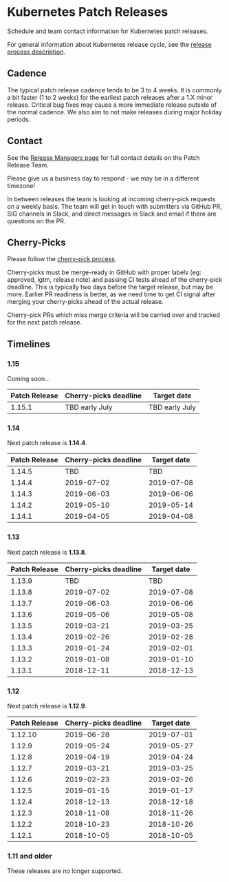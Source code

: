 # Kubernetes Patch Releases

Schedule and team contact information for Kubernetes patch releases.

For general information about Kubernetes release cycle, see the
[release process description].

## Cadence

The typical patch release cadence tends to be 3 to 4 weeks.  It is
commonly a bit faster (1 to 2 weeks) for the earliest patch releases
after a 1.X minor release.  Critical bug fixes may cause a more
immediate release outside of the normal cadence.  We also aim to not make
releases during major holiday periods.

## Contact

See the [Release Managers page][release-managers] for full contact details on the Patch Release Team.

Please give us a business day to respond - we may be in a different timezone!

In between releases the team is looking at incoming cherry-pick
requests on a weekly basis.  The team will get in touch with
submitters via GitHub PR, SIG channels in Slack, and direct messages
in Slack and email if there are questions on the PR.

## Cherry-Picks

Please follow the [cherry-pick process].

Cherry-picks must be merge-ready in GitHub with proper labels (eg:
approved, lgtm, release note) and passing CI tests ahead of the
cherry-pick deadline.  This is typically two days before the target
release, but may be more.  Earlier PR readiness is better, as we
need time to get CI signal after merging your cherry-picks ahead
of the actual release.

Cherry-pick PRs which miss merge criteria will be carried over and tracked
for the next patch release.

## Timelines

### 1.15

Coming soon...

| Patch Release | Cherry-picks deadline | Target date |
| --- | --- | --- |
| 1.15.1 | TBD early July | TBD early July |


### 1.14

Next patch release is **1.14.4**.

| Patch Release | Cherry-picks deadline | Target date |
| --- | --- | --- |
| 1.14.5 | TBD  | TBD |
| 1.14.4 | 2019-07-02 | 2019-07-08 |
| 1.14.3 | 2019-06-03 | 2019-06-06 |
| 1.14.2 | 2019-05-10 | 2019-05-14 |
| 1.14.1 | 2019-04-05 | 2019-04-08 |


### 1.13

Next patch release is **1.13.8**.

| Patch Release | Cherry-picks deadline | Target date |
| --- | --- | --- |
| 1.13.9 | TBD | TBD |
| 1.13.8 | 2019-07-02 | 2019-07-08 |
| 1.13.7 | 2019-06-03 | 2019-06-06 |
| 1.13.6 | 2019-05-06 | 2019-05-08 |
| 1.13.5 | 2019-03-21 | 2019-03-25 |
| 1.13.4 | 2019-02-26 | 2019-02-28 |
| 1.13.3 | 2019-01-24 | 2019-02-01 |
| 1.13.2 | 2019-01-08 | 2019-01-10 |
| 1.13.1 | 2018-12-11 | 2018-12-13 |


### 1.12

Next patch release is **1.12.9**.

| Patch Release | Cherry-picks deadline | Target date |
| --- | --- | --- |
| 1.12.10 | 2019-06-28 | 2019-07-01 |
| 1.12.9 | 2019-05-24 | 2019-05-27 |
| 1.12.8 | 2019-04-19 | 2019-04-24 |
| 1.12.7 | 2019-03-21 | 2019-03-25 |
| 1.12.6 | 2019-02-23 | 2019-02-26 |
| 1.12.5 | 2019-01-15 | 2019-01-17 |
| 1.12.4 | 2018-12-13 | 2018-12-18 |
| 1.12.3 | 2018-11-08 | 2018-11-26 |
| 1.12.2 | 2018-10-23 | 2018-10-26 |
| 1.12.1 | 2018-10-05 | 2018-10-05 |


### 1.11 and older

These releases are no longer supported.

[cherry-pick process]: https://git.k8s.io/community/contributors/devel/sig-release/cherry-picks.md
[release-managers]: /release-managers.md
[release process description]: https://git.k8s.io/community/contributors/devel/sig-release/release.md
